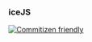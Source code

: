 ### iceJS
[![Commitizen friendly](https://img.shields.io/badge/commitizen-friendly-brightgreen.svg)](http://commitizen.github.io/cz-cli/)